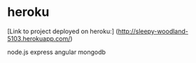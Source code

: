 heroku
======
[Link to project deployed on heroku:] (http://sleepy-woodland-5103.herokuapp.com/)

node.js express angular mongodb
